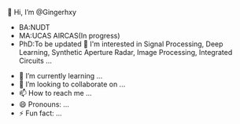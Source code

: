 👋 Hi, I’m @Gingerhxy
+ BA:NUDT
+ MA:UCAS AIRCAS(In progress)
+ PhD:To be updated
👀 I'm interested in Signal Processing, Deep Learning, Synthetic Aperture Radar, Image Processing, Integrated Circuits ...
- 🌱 I’m currently learning ...
- 💞️ I’m looking to collaborate on ...
- 📫 How to reach me ...
- 😄 Pronouns: ...
- ⚡ Fun fact: ...

<!---
Gingerhxy/Gingerhxy is a ✨ special ✨ repository because its `README.md` (this file) appears on your GitHub profile.
You can click the Preview link to take a look at your changes.
--->
